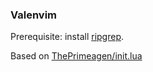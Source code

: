 ### Valenvim
Prerequisite: install [ripgrep](https://github.com/BurntSushi/ripgrep).

Based on [ThePrimeagen/init.lua](https://github.com/ThePrimeagen/init.lua)


